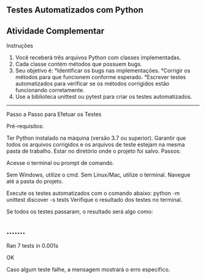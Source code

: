 Testes Automatizados com Python
----------------------------------
Atividade Complementar
----------------------------------

Instruções

1. Você receberá três arquivos Python com classes implementadas.
2. Cada classe contém métodos que possuem bugs.
3. Seu objetivo é:
    °Identificar os bugs nas implementações.
    °Corrigir os métodos para que funcionem conforme esperado.
    °Escrever testes automatizados para verificar se os métodos corrigidos estão funcionando            corretamente.
4. Use a biblioteca unittest ou pytest para criar os testes automatizados.

-----------------------------------

Passo a Passo para Efetuar os Testes

Pré-requisitos:

Ter Python instalado na máquina (versão 3.7 ou superior).
Garantir que todos os arquivos corrigidos e os arquivos de teste estejam na mesma pasta de trabalho.
Estar no diretório onde o projeto foi salvo.
Passos:

Acesse o terminal ou prompt de comando.

Sem Windows, utilize o cmd.
Sem Linux/Mac, utilize o terminal.
Navegue até a pasta do projeto.

Execute os testes automatizados com o comando abaixo:
python -m unittest discover -s tests
Verifique o resultado dos testes no terminal.

Se todos os testes passaram, o resultado será algo como:

.......
----------------------------------------------------------------------
Ran 7 tests in 0.001s

OK

Caso algum teste falhe, a mensagem mostrará o erro específico.
